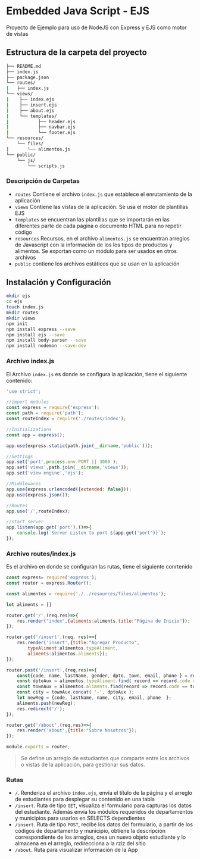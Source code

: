 # Embedded Java Script - EJS

Proyecto de Ejemplo para uso de NodeJS con Express y EJS como motor de vistas

## Estructura de la carpeta del proyecto

```bash
├── README.md
├── index.js
├── package.json
└── routes/
| 	├── index.js
└── views/
|    ├── index.ejs
|    ├── insert.ejs
|    ├── about.ejs
|    └── templates/
|    		├── header.ejs
|    		├── navbar.ejs
|    		└── footer.ejs
└── resources/
    └── files/
|    	└── alimentos.js
└── public/
    └── js/
    	└── scripts.js

```
### Descripción de Carpetas
- `routes` Contiene el archivo `index.js` que establece el enrutamiento de la aplicación
- `views` Contiene las vistas de la aplicación. Se usa el motor de plantillas EJS  
- `templates` se encuentran las plantillas que se importarán en las diferentes parte de cada página o documento HTML para no repetir código
- `resources` Recursos, en el archivo `alimentos.js` se encuentran arreglos de Javascript con la información de los los tipos de productos y alimentos. Se exportan como un módulo para ser usados en otros archivos
- `public` contiene los archivos estáticos que se usan en la aplicación

## Instalación y Configuración

```bash
mkdir ejs
cd ejs
touch index.js
mkdir routes
mkdir views
npm init
npm install express --save
npm install ejs --save
npm install body-parser --save
npm install nodemon --save-dev
```

### Archivo index.js

El Archivo `index.js` es donde se configura la aplicación, tiene el siguiente contenido:

```javascript
'use strict';

//import modules
const express = require('express');
const path = require('path');
const routeIndex = require('./routes/index');

//Initializations
const app = express();

app.use(express.static(path.join(__dirname,'public')));

//Settings
app.set('port',process.env.PORT || 3000 );
app.set('views',path.join(__dirname,'views'));
app.set('view engine','ejs');

//Middlewares
app.use(express.urlencoded({extended: false}));
app.use(express.json());

//Routes
app.use('/',routeIndex);

//start server
app.listen(app.get('port'),()=>{
    console.log(`Server Listen to port ${app.get('port')}`);
});
```
### Archivo routes/index.js

Es el archivo en donde se configuran las rutas, tiene el siguiente conrtenido

```javascript
const express= require('express');
const router = express.Router();

const alimentos = require('./../resources/files/alimentos');

let aliments = []

router.get('/',(req,res)=>{
    res.render("index",{aliments:aliments,title:"Página de Inicio"});
});

router.get('/insert',(req, res)=>{
    res.render('insert',{title:"Agregar Producto",
        typeAliment:alimentos.typeAliment,
        aliments:alimentos.aliments});
});

router.post('/insert',(req,res)=>{
    const{code, name, lastName, gender, dpto, town, email, phone } = req.body;
    const dptoAux = alimentos.typeAliment.find( record => record.code == dpto ).name;
    const townAux = alimentos.aliments.find(record => record.code == town).name;
    const city = townAux.concat( '-', dptoAux );
    let newReg = {code, lastName, name, city, email, phone  };
    aliments.push(newReg);
    res.redirect('/');
});

router.get('/about',(req,res)=>{
    res.render('about',{title:"Sobre Nosotros"});
});

module.exports = router;
```
> Se define un arreglo de estudiantes que comparte entre los archivos o vistas de la aplicación, para gestionar sus datos.

### Rutas

- `/`. Renderiza el archivo `index.ejs`, envía el título de la página y el arreglo de estudiantes para desplegar su contenido en una tabla
- `/insert`. Ruta de tipo `GET`, visualiza el formulario  para capturas los datos del estudiante. Además envía los módulos requeridos de departamentos y municipios para usarlos en SELECTS dependientes
- `/insert`. Ruta de tipo `POST`, recibe los datos del formulario, a partir de los códigos de departamento y municipio, obtiene la descripción correspondiente de los arreglos, crea un nuevo objeto estudiante y lo almacena en el arreglo, redirecciona a la rzíz del sitio
- `/about`. Ruta para visualizar información de la App
